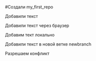 #Создали my_first_repo

Добавили текст

Добавили текст через браузер

Добавим тект локально

Добавили текст в новой ветке newbranch

Разрешаем конфликт
